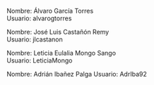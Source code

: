 Nombre: Álvaro García Torres            
Usuario: alvarogtorres

Nombre: José Luis Castañón Remy         
Usuario: jlcastanon

Nombre: Leticia Eulalia Mongo Sango     
Usuario: LeticiaMongo

Nombre: Adrián Ibañez Palga
Usuario: AdrIba92
